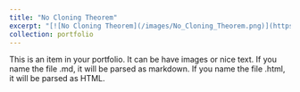 ```yaml
---
title: "No Cloning Theorem"
excerpt: "[![No Cloning Theorem](/images/No_Cloning_Theorem.png)](https://www.youtube.com/watch?v=M7mODRwqci4)"
collection: portfolio
---
```


This is an item in your portfolio. It can be have images or nice text. If you name the file .md, it will be parsed as markdown. If you name the file .html, it will be parsed as HTML. 
